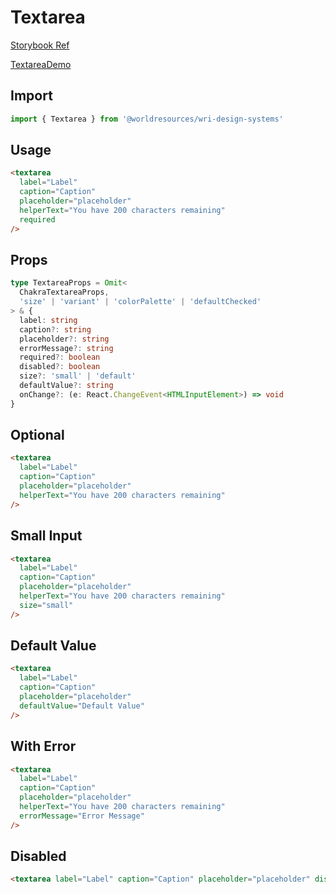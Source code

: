 # Textarea

[Storybook Ref](https://wri.github.io/wri-design-systems/?path=/docs/forms-inputs-text-area--docs)

[TextareaDemo](https://github.com/wri/wri-design-systems/blob/main/src/components/Forms/Inputs/Textarea/TextareaDemo.tsx)

## Import

```js
import { Textarea } from '@worldresources/wri-design-systems'
```

## Usage

```html
<textarea
  label="Label"
  caption="Caption"
  placeholder="placeholder"
  helperText="You have 200 characters remaining"
  required
/>
```

## Props

```ts
type TextareaProps = Omit<
  ChakraTextareaProps,
  'size' | 'variant' | 'colorPalette' | 'defaultChecked'
> & {
  label: string
  caption?: string
  placeholder?: string
  errorMessage?: string
  required?: boolean
  disabled?: boolean
  size?: 'small' | 'default'
  defaultValue?: string
  onChange?: (e: React.ChangeEvent<HTMLInputElement>) => void
}
```

## Optional

```html
<textarea
  label="Label"
  caption="Caption"
  placeholder="placeholder"
  helperText="You have 200 characters remaining"
/>
```

## Small Input

```html
<textarea
  label="Label"
  caption="Caption"
  placeholder="placeholder"
  helperText="You have 200 characters remaining"
  size="small"
/>
```

## Default Value

```html
<textarea
  label="Label"
  caption="Caption"
  placeholder="placeholder"
  defaultValue="Default Value"
/>
```

## With Error

```html
<textarea
  label="Label"
  caption="Caption"
  placeholder="placeholder"
  helperText="You have 200 characters remaining"
  errorMessage="Error Message"
/>
```

## Disabled

```html
<textarea label="Label" caption="Caption" placeholder="placeholder" disabled />
```
